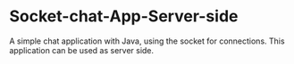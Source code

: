 # Socket-chat-App-Server-side
A simple chat application with Java, using the socket for connections. This application can be used as server side.
